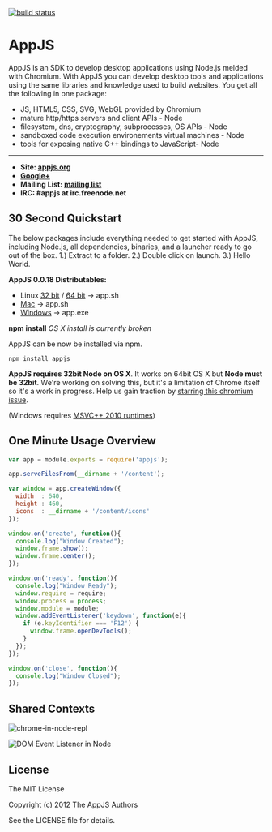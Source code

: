 [![build status](https://secure.travis-ci.org/appjs/appjs.png)](http://travis-ci.org/appjs/appjs)
# AppJS
AppJS is an SDK to develop desktop applications using Node.js melded with Chromium. With AppJS you can develop desktop tools and applications using the same libraries and knowledge used to build websites. You get all the following in one package:

* JS, HTML5, CSS, SVG, WebGL provided by Chromium
* mature http/https servers and client APIs - Node
* filesystem, dns, cryptography, subprocesses, OS APIs - Node
* sandboxed code execution environements virtual machines - Node
* tools for exposing native C++ bindings to JavaScript- Node

---

* __Site: [appjs.org](http://appjs.org)__
* __[Google+](https://plus.google.com/u/0/112803615725562877790/posts)__
* __Mailing List: [mailing list](https://groups.google.com/forum/#!forum/appjs-dev)__
* __IRC: #appjs at irc.freenode.net__

## 30 Second Quickstart
The below packages include everything needed to get started with AppJS, including Node.js, all dependencies, binaries, and a launcher ready to go out of the box. 1.) Extract to a folder. 2.) Double click on launch. 3.) Hello World.

__AppJS 0.0.18 Distributables:__

* Linux [32 bit](http://dists.appjs.org/0.0.18/appjs-0.0.18-linux-ia32.tar.gz) / [64 bit](http://dists.appjs.org/0.0.18/appjs-0.0.18-linux-x64.tar.gz) -> app.sh
* [Mac](http://dists.appjs.org/0.0.18/appjs-0.0.18-darwin-ia32.zip) -> app.sh
* [Windows](http://dists.appjs.org/0.0.18/appjs-0.0.18-win32-ia32.zip) -> app.exe

__npm install__
*OS X install is currently broken*

AppJS can be now be installed via npm.

    npm install appjs

__AppJS requires 32bit Node on OS X__. It works on 64bit OS X but __Node must be 32bit__. We're working on solving this, but it's a limitation of Chrome itself so it's a work in progress.
Help us gain traction by [starring this chromium issue](http://code.google.com/p/chromium/issues/detail?id=18323).


(Windows requires [MSVC++ 2010 runtimes](http://www.microsoft.com/en-us/download/details.aspx?id=5555))

## One Minute Usage Overview
```javascript
var app = module.exports = require('appjs');

app.serveFilesFrom(__dirname + '/content');

var window = app.createWindow({
  width  : 640,
  height : 460,
  icons  : __dirname + '/content/icons'
});

window.on('create', function(){
  console.log("Window Created");
  window.frame.show();
  window.frame.center();
});

window.on('ready', function(){
  console.log("Window Ready");
  window.require = require;
  window.process = process;
  window.module = module;
  window.addEventListener('keydown', function(e){
    if (e.keyIdentifier === 'F12') {
      window.frame.openDevTools();
    }
  });
});

window.on('close', function(){
  console.log("Window Closed");
});
```

## Shared Contexts

![chrome-in-node-repl](https://github.com/appjs/appjs/raw/master/examples/chrome-in-node-repl.jpg "Chrome in Node REPL")

![DOM Event Listener in Node](https://github.com/appjs/appjs/raw/master/examples/shared-context.jpg "DOM Event Listener in Node")



## License
The MIT License

Copyright (c) 2012 The AppJS Authors

See the LICENSE file for details.
